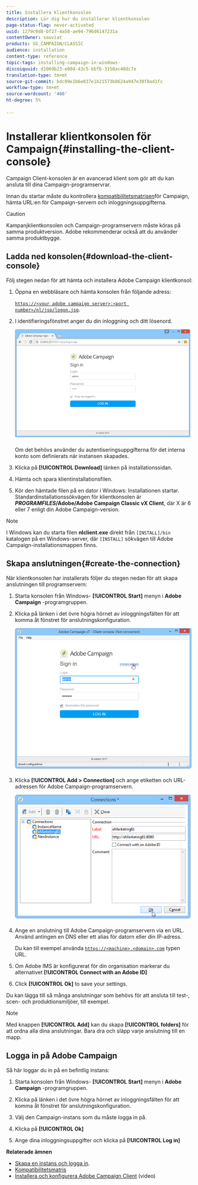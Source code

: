 ```yaml
---
title: Installera klientkonsolen
description: Lär dig hur du installerar klientkonsolen
page-status-flag: never-activated
uuid: 1279c0d8-bf27-4a58-ae94-796d6147231a
contentOwner: sauviat
products: SG_CAMPAIGN/CLASSIC
audience: installation
content-type: reference
topic-tags: installing-campaign-in-windows-
discoiquuid: d1069b23-e08d-43c5-bbfb-3158ac40dc7e
translation-type: tm+mt
source-git-commit: bdc09e1b6e037e1b21573b8624a947e30f8ad1fc
workflow-type: tm+mt
source-wordcount: '466'
ht-degree: 5%

---
```



# Installerar klientkonsolen för Campaign{#installing-the-client-console}

Campaign Client-konsolen är en avancerad klient som gör att du kan ansluta till dina Campaign-programservrar.

Innan du startar måste du kontrollera [kompatibilitetsmatrisen](https://helpx.adobe.com/se/campaign/kb/compatibility-matrix.html)för Campaign, hämta URL:en för Campaign-servern och inloggningsuppgifterna.

>[!CAUTION]
>
>Kampanjklientkonsolen och Campaign-programservern måste köras på samma produktversion. Adobe rekommenderar också att du använder samma produktbygge.

## Ladda ned konsolen{#download-the-client-console}

Följ stegen nedan för att hämta och installera Adobe Campaign klientkonsol:

1. Öppna en webbläsare och hämta konsolen från följande adress:

   [`https://<your adobe campaign server>:<port number>/nl/jsp/logon.jsp`](https://machine/nl/jsp/logon.jsp).

1. I identifieringsfönstret anger du din inloggning och ditt lösenord.

   ![](assets/s_ncs_install_setup_download01.png)

   Om det behövs använder du autentiseringsuppgifterna för det interna konto som definierats när instansen skapades.

1. Klicka på **[!UICONTROL Download]** länken på installationssidan.
1. Hämta och spara klientinstallationsfilen.
1. Kör den hämtade filen på en dator i Windows: Installationen startar. Standardinstallationssökvägen för klientkonsolen är **$PROGRAMFILES$/Adobe/Adobe Campaign Classic vX Client**, där X är 6 eller 7 enligt din Adobe Campaign-version.

>[!NOTE]
>
>I Windows kan du starta filen **nlclient.exe** direkt från `[INSTALL]/bin` katalogen på en Windows-server, där `[INSTALL]` sökvägen till Adobe Campaign-installationsmappen finns.

## Skapa anslutningen{#create-the-connection}

När klientkonsolen har installerats följer du stegen nedan för att skapa anslutningen till programservern:

1. Starta konsolen från Windows- **[!UICONTROL Start]** menyn i **Adobe Campaign** -programgruppen.

1. Klicka på länken i det övre högra hörnet av inloggningsfälten för att komma åt fönstret för anslutningskonfiguration.

   ![](assets/s_ncs_install_define_connection_01.png)

1. Klicka **[!UICONTROL Add > Connection]** och ange etiketten och URL-adressen för Adobe Campaign-programservern.

   ![](assets/s_ncs_install_define_connection_02.png)

1. Ange en anslutning till Adobe Campaign-programservern via en URL. Använd antingen en DNS eller ett alias för datorn eller din IP-adress.

   Du kan till exempel använda [`https://<machine>.<domain>.com`](https://machine) typen URL.

1. Om Adobe IMS är konfigurerat för din organisation markerar du alternativet **[!UICONTROL Connect with an Adobe ID]**

1. Click **[!UICONTROL Ok]** to save your settings.

Du kan lägga till så många anslutningar som behövs för att ansluta till test-, scen- och produktionsmiljöer, till exempel.

>[!NOTE]
>
>Med knappen **[!UICONTROL Add]** kan du skapa **[!UICONTROL folders]** för att ordna alla dina anslutningar. Bara dra och släpp varje anslutning till en mapp.


## Logga in på Adobe Campaign

Så här loggar du in på en befintlig instans:

1. Starta konsolen från Windows- **[!UICONTROL Start]** menyn i **Adobe Campaign** -programgruppen.

1. Klicka på länken i det övre högra hörnet av inloggningsfälten för att komma åt fönstret för anslutningskonfiguration.

1. Välj den Campaign-instans som du måste logga in på.

1. Klicka på **[!UICONTROL Ok]**

1. Ange dina inloggningsuppgifter och klicka på **[!UICONTROL Log in]**

**Relaterade ämnen**

* [Skapa en instans och logga in](../../installation/using/creating-an-instance-and-logging-on.md).
* [Kompatibilitetsmatris](https://helpx.adobe.com/se/campaign/kb/compatibility-matrix.html)
* [Installera och konfigurera Adobe Campaign Client](https://docs.adobe.com/content/help/en/campaign-classic-learn/tutorials/getting-started/install-and-setup-the-adobe-campaign-client.html) (video)
